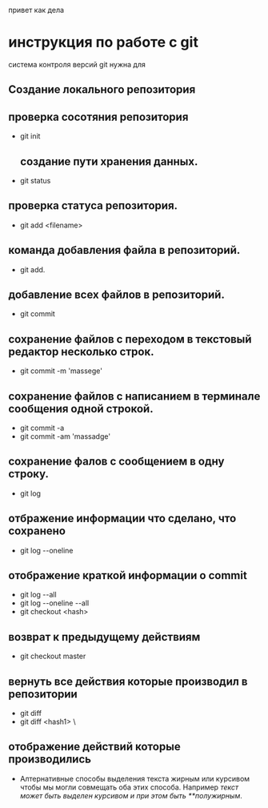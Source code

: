 привет как дела 
# **инструкция по работе с git**  

система контроля версий git нужна для 

## Создание локального репозитория 

## проверка сосотяния репозитория

 - git init
    ## создание пути хранения данных.
 - git status 
 ## проверка статуса репозитория. 
 - git add \<filename> 
 ## команда добавления файла в репозиторий. 
 - git add.
 ## добавление всех файлов в репозиторий.
 - git commit 
 ## сохранение файлов с переходом в текстовый редактор несколько строк.
 - git commit -m 'massege'
 ## сохранение файлов с написанием в терминале сообщения одной строкой. 
 - git commit -a
 - git commit -am 'massadge'
 ## сохранение фалов с сообщением в одну строку.
 - git log 
 ## отбражение информации что сделано, что сохранено
 - git log --oneline 
## отображение краткой информации о commit
 - git log --all
 - git log --oneline --all
 - git checkout \<hash>
 ## возврат к предыдущему действиям  
 - git checkout master
 ##  вернуть все действия которые производил в репозитории 
 - git diff
 - git diff \<hash1> \ <hash2>
 ## отображение действий которыe производились

- Алтернативные способы выделения текста жирным или курсивом чтобы мы могли совмещать оба этих способа. Например _текст может быть выделен курсивом и при этом быть **полужирным_. 